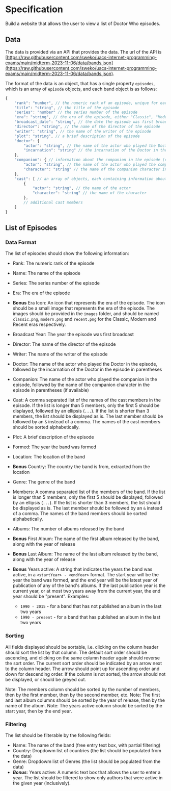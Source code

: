 # Specification

Build a website that allows the user to view a list of Doctor Who episodes.

## Data

The data is provided via an API that provides the data. The url of the API is [https://raw.githubusercontent.com/sweko/uacs-internet-programming-exams/main/midterm-2023-11-06/data/bands.json](https://raw.githubusercontent.com/sweko/uacs-internet-programming-exams/main/midterm-2023-11-06/data/bands.json).

The format of the data is an object, that has a single property `episodes`, which is an array of `episode` objects, and each band object is as follows:

```javascript
{
    "rank": "number", // the numeric rank of an episode, unique for each episode
    "title": "string", // the title of the episode
    "series": "number" // the series number of the episode
    "era": "string", // the era of the episode, either "Classic", "Modern" or "Recent"
    "broadcast_date": "string", // the date the episode was first broadcast, in the format "YYYY-MM-DD"
    "director": "string", // the name of the director of the episode
    "writer": "string", // the name of the writer of the episode
    "plot": "string", // a brief description of the episode
    "doctor": {
        "actor": "string", // the name of the actor who played the Doctor in the episode
        "incarnation": "string" // the incarnation of the Doctor in the episode
    },
    "companion": { // information about the companion in the episode (optional)
        "actor": "string", // the name of the actor who played the companion in the episode
        "character": "string" // the name of the companion character in the episode
    },
    "cast": [ // an array of objects, each containing information about a cast member
        {
            "actor": "string", // the name of the actor
            "character": "string" // the name of the character
        },
        // additional cast members
    ]
}
```

## List of Episodes

### Data Format

The list of episodes should show the following information:

- Rank: The numeric rank of the episode
- Name: The name of the episode
- Series: The series number of the episode
- Era: The era of the episode
- **Bonus** Era Icon: An icon that represents the era of the episode. The icon should be a small image that represents the era of the episode. The images should be provided in the `images` folder, and should be named `classic.png`, `modern.png` and `recent.png` for the Classic, Modern and Recent eras respectively.
- Broadcast Year: The year the episode was first broadcast
- Director: The name of the director of the episode
- Writer: The name of the writer of the episode
- Doctor: The name of the actor who played the Doctor in the episode, followed by the incarnation of the Doctor in the episode in parentheses
- Companion: The name of the actor who played the companion in the episode, followed by the name of the companion character in the episode in parentheses (if available)
- Cast: A comma separated list of the names of the cast members in the episode. If the list is longer than 5 members, only the first 5 should be displayed, followed by an ellipsis (`...`). If the list is shorter than 3 members, the list should be displayed as is. The last member should be followed by an `&` instead of a comma. The names of the cast members should be sorted alphabetically.
- Plot: A brief description of the episode








- Formed: The year the band was formed
- Location: The location of the band
- **Bonus** Country: The country the band is from, extracted from the location
- Genre: The genre of the band
- Members: A comma separated list of the members of the band. If the list is longer than 5 members, only the first 5 should be displayed, followed by an ellipsis (`...`). If the list is shorter than 3 members, the list should be displayed as is. The last member should be followed by an `&` instead of a comma. The names of the band members should be sorted alphabetically.
- Albums: The number of albums released by the band
- **Bonus** First Album: The name of the first album released by the band, along with the year of release
- **Bonus** Last Album: The name of the last album released by the band, along with the year of release
- **Bonus** Years active: A string that indicates the years the band was active, in a `<startYear> - <endYear>` format. The start year will be the year the band was formed, and the end year will be the latest year of publication of any of the band's albums. If the last publication year is the current year, or at most two years away from the current year, the end year should be "present". Examples:
  - `1990 - 2015` - for a band that has not published an album in the last two years
  - `1990 - present` - for a band that has published an album in the last two years

### Sorting

All fields displayed should be sortable, i.e. clicking on the column header should sort the list by that column. The default sort order should be ascending, and clicking on the same column header again should reverse the sort order. The current sort order should be indicated by an arrow next to the column header. The arrow should point up for ascending order and down for descending order. If the column is not sorted, the arrow should not be displayed, or should be greyed out.

Note: The members column should be sorted by the number of members, then by the first member, then by the second member, etc.
Note: The first and last album columns should be sorted by the year of release, then by the name of the album.
Note: The years active column should be sorted by the start year, then by the end year.

### Filtering

The list should be filterable by the following fields:

- Name: The name of the band (free entry text box, with partial filtering)
- Country: Dropdowm list of countries (the list should be populated from the data)
- Genre: Dropdowm list of Genres (the list should be populated from the data)
- **_Bonus_**: Years active: A numeric text box that allows the user to enter a year. The list should be filtered to show only authors that were active in the given year (inclusively).
